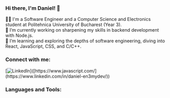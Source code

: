 ### Hi there, I'm Daniel! 👋

👨‍💻 I'm a Software Engineer and a Computer Science and Electronics student at Politehnica University of Bucharest (Year 3).  
🔭 I’m currently working on sharpening my skills in backend development with Node.js.  
🌱 I’m learning and exploring the depths of software engineering, diving into React, JavaScript, CSS, and C/C++.

### Connect with me:
[![LinkedIn]([https://img.shields.io/badge/--F7DF1E?logo=javascript&logoColor=000](https://img.shields.io/badge/LinkedIn-0077B5?style=for-the-badge&logo=linkedin&logoColor=white))]([https://www.javascript.com/](https://www.linkedin.com/in/daniel-en3mydev/))


### Languages and Tools:

<!--
**[YourGitHubUsername/YourGitHubUsername]** is a ✨ _special_ ✨ repository because its `README.md` (this file) appears on your GitHub profile.
-->


<!--
**en3mydev/en3mydev** is a ✨ _special_ ✨ repository because its `README.md` (this file) appears on your GitHub profile.

Here are some ideas to get you started:

- 🔭 I’m currently working on ...
- 🌱 I’m currently learning ...
- 👯 I’m looking to collaborate on ...
- 🤔 I’m looking for help with ...
- 💬 Ask me about ...
- 📫 How to reach me: ...
- 😄 Pronouns: ...
- ⚡ Fun fact: ...
-->
